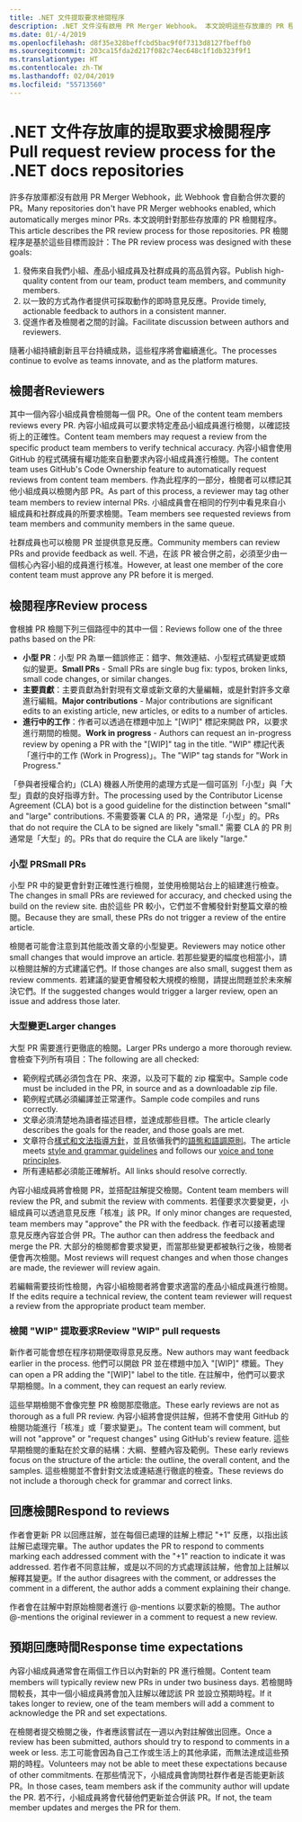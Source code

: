 ```yaml
---
title: .NET 文件提取要求檢閱程序
description: .NET 文件沒有啟用 PR Merger Webhook。 本文說明這些存放庫的 PR 程序
ms.date: 01/-4/2019
ms.openlocfilehash: d8f35e328beffcbd5bac9f0f7313d8127fbeffb0
ms.sourcegitcommit: 203ca15fda2d217f082c74ec648c1f1db323f9f1
ms.translationtype: HT
ms.contentlocale: zh-TW
ms.lasthandoff: 02/04/2019
ms.locfileid: "55713560"
---
```

# <a name="pull-request-review-process-for-the-net-docs-repositories"></a><span data-ttu-id="5fcaf-104">.NET 文件存放庫的提取要求檢閱程序</span><span class="sxs-lookup"><span data-stu-id="5fcaf-104">Pull request review process for the .NET docs repositories</span></span>

<span data-ttu-id="5fcaf-105">許多存放庫都沒有啟用 PR Merger Webhook，此 Webhook 會自動合併次要的 PR。</span><span class="sxs-lookup"><span data-stu-id="5fcaf-105">Many repositories don't have PR Merger webhooks enabled, which automatically merges minor PRs.</span></span> <span data-ttu-id="5fcaf-106">本文說明針對那些存放庫的 PR 檢閱程序。</span><span class="sxs-lookup"><span data-stu-id="5fcaf-106">This article describes the PR review process for those repositories.</span></span> <span data-ttu-id="5fcaf-107">PR 檢閱程序是基於這些目標而設計：</span><span class="sxs-lookup"><span data-stu-id="5fcaf-107">The PR review process was designed with these goals:</span></span>

1. <span data-ttu-id="5fcaf-108">發佈來自我們小組、產品小組成員及社群成員的高品質內容。</span><span class="sxs-lookup"><span data-stu-id="5fcaf-108">Publish high-quality content from our team, product team members, and community members.</span></span>
1. <span data-ttu-id="5fcaf-109">以一致的方式為作者提供可採取動作的即時意見反應。</span><span class="sxs-lookup"><span data-stu-id="5fcaf-109">Provide timely, actionable feedback to authors in a consistent manner.</span></span>
1. <span data-ttu-id="5fcaf-110">促進作者及檢閱者之間的討論。</span><span class="sxs-lookup"><span data-stu-id="5fcaf-110">Facilitate discussion between authors and reviewers.</span></span>

<span data-ttu-id="5fcaf-111">隨著小組持續創新且平台持續成熟，這些程序將會繼續進化。</span><span class="sxs-lookup"><span data-stu-id="5fcaf-111">The processes continue to evolve as teams innovate, and as the platform matures.</span></span>

## <a name="reviewers"></a><span data-ttu-id="5fcaf-112">檢閱者</span><span class="sxs-lookup"><span data-stu-id="5fcaf-112">Reviewers</span></span>

<span data-ttu-id="5fcaf-113">其中一個內容小組成員會檢閱每一個 PR。</span><span class="sxs-lookup"><span data-stu-id="5fcaf-113">One of the content team members reviews every PR.</span></span> <span data-ttu-id="5fcaf-114">內容小組成員可以要求特定產品小組成員進行檢閱，以確認技術上的正確性。</span><span class="sxs-lookup"><span data-stu-id="5fcaf-114">Content team members may request a review from the specific product team members to verify technical accuracy.</span></span> <span data-ttu-id="5fcaf-115">內容小組會使用 GitHub 的程式碼擁有權功能來自動要求內容小組成員進行檢閱。</span><span class="sxs-lookup"><span data-stu-id="5fcaf-115">The content team uses GitHub's Code Ownership feature to automatically request reviews from content team members.</span></span> <span data-ttu-id="5fcaf-116">作為此程序的一部分，檢閱者可以標記其他小組成員以檢閱內部 PR。</span><span class="sxs-lookup"><span data-stu-id="5fcaf-116">As part of this process, a reviewer may tag other team members to review internal PRs.</span></span> <span data-ttu-id="5fcaf-117">小組成員會在相同的佇列中看見來自小組成員和社群成員的所要求檢閱。</span><span class="sxs-lookup"><span data-stu-id="5fcaf-117">Team members see requested reviews from team members and community members in the same queue.</span></span>

<span data-ttu-id="5fcaf-118">社群成員也可以檢閱 PR 並提供意見反應。</span><span class="sxs-lookup"><span data-stu-id="5fcaf-118">Community members can review PRs and provide feedback as well.</span></span> <span data-ttu-id="5fcaf-119">不過，在該 PR 被合併之前，必須至少由一個核心內容小組的成員進行核准。</span><span class="sxs-lookup"><span data-stu-id="5fcaf-119">However, at least one member of the core content team must approve any PR before it is merged.</span></span>

## <a name="review-process"></a><span data-ttu-id="5fcaf-120">檢閱程序</span><span class="sxs-lookup"><span data-stu-id="5fcaf-120">Review process</span></span>

<span data-ttu-id="5fcaf-121">會根據 PR 檢閱下列三個路徑中的其中一個：</span><span class="sxs-lookup"><span data-stu-id="5fcaf-121">Reviews follow one of the three paths based on the PR:</span></span>

- <span data-ttu-id="5fcaf-122">**小型 PR**：小型 PR 為單一錯誤修正：錯字、無效連結、小型程式碼變更或類似的變更。</span><span class="sxs-lookup"><span data-stu-id="5fcaf-122">**Small PRs** - Small PRs are single bug fix: typos, broken links, small code changes, or similar changes.</span></span>
- <span data-ttu-id="5fcaf-123">**主要貢獻**：主要貢獻為針對現有文章或新文章的大量編輯，或是針對許多文章進行編輯。</span><span class="sxs-lookup"><span data-stu-id="5fcaf-123">**Major contributions** - Major contributions are significant edits to an existing article, new articles, or edits to a number of articles.</span></span>
- <span data-ttu-id="5fcaf-124">**進行中的工作**：作者可以透過在標題中加上 "[WIP]" 標記來開啟 PR，以要求進行期間的檢閱。</span><span class="sxs-lookup"><span data-stu-id="5fcaf-124">**Work in progress** - Authors can request an in-progress review by opening a PR with the "[WIP]" tag in the title.</span></span> <span data-ttu-id="5fcaf-125">"WIP" 標記代表「進行中的工作 (Work in Progress)」。</span><span class="sxs-lookup"><span data-stu-id="5fcaf-125">The "WIP" tag stands for "Work in Progress."</span></span> 

<span data-ttu-id="5fcaf-126">「參與者授權合約」(CLA) 機器人所使用的處理方式是一個可區別「小型」與「大型」貢獻的良好指導方針。</span><span class="sxs-lookup"><span data-stu-id="5fcaf-126">The processing used by the Contributor License Agreement (CLA) bot is a good guideline for the distinction between "small" and "large" contributions.</span></span> <span data-ttu-id="5fcaf-127">不需要簽署 CLA 的 PR，通常是「小型」的。</span><span class="sxs-lookup"><span data-stu-id="5fcaf-127">PRs that do not require the CLA to be signed are likely "small."</span></span> <span data-ttu-id="5fcaf-128">需要 CLA 的 PR 則通常是「大型」的。</span><span class="sxs-lookup"><span data-stu-id="5fcaf-128">PRs that do require the CLA are likely "large."</span></span>

### <a name="small-prs"></a><span data-ttu-id="5fcaf-129">小型 PR</span><span class="sxs-lookup"><span data-stu-id="5fcaf-129">Small PRs</span></span>

<span data-ttu-id="5fcaf-130">小型 PR 中的變更會針對正確性進行檢閱，並使用檢閱站台上的組建進行檢查。</span><span class="sxs-lookup"><span data-stu-id="5fcaf-130">The changes in small PRs are reviewed for accuracy, and checked using the build on the review site.</span></span> <span data-ttu-id="5fcaf-131">由於這些 PR 較小，它們並不會觸發針對整篇文章的檢閱。</span><span class="sxs-lookup"><span data-stu-id="5fcaf-131">Because they are small, these PRs do not trigger a review of the entire article.</span></span> 

<span data-ttu-id="5fcaf-132">檢閱者可能會注意到其他能改善文章的小型變更。</span><span class="sxs-lookup"><span data-stu-id="5fcaf-132">Reviewers may notice other small changes that would improve an article.</span></span> <span data-ttu-id="5fcaf-133">若那些變更的幅度也相當小，請以檢閱註解的方式建議它們。</span><span class="sxs-lookup"><span data-stu-id="5fcaf-133">If those changes are also small, suggest them as review comments.</span></span> <span data-ttu-id="5fcaf-134">若建議的變更會觸發較大規模的檢閱，請提出問題並於未來解決它們。</span><span class="sxs-lookup"><span data-stu-id="5fcaf-134">If the suggested changes would trigger a larger review, open an issue and address those later.</span></span> 

### <a name="larger-changes"></a><span data-ttu-id="5fcaf-135">大型變更</span><span class="sxs-lookup"><span data-stu-id="5fcaf-135">Larger changes</span></span>

<span data-ttu-id="5fcaf-136">大型 PR 需要進行更徹底的檢閱。</span><span class="sxs-lookup"><span data-stu-id="5fcaf-136">Larger PRs undergo a more thorough review.</span></span> <span data-ttu-id="5fcaf-137">會檢查下列所有項目：</span><span class="sxs-lookup"><span data-stu-id="5fcaf-137">The following are all checked:</span></span>

- <span data-ttu-id="5fcaf-138">範例程式碼必須包含在 PR、來源，以及可下載的 zip 檔案中。</span><span class="sxs-lookup"><span data-stu-id="5fcaf-138">Sample code must be included in the PR, in source and as a downloadable zip file.</span></span>
- <span data-ttu-id="5fcaf-139">範例程式碼必須編譯並正常運作。</span><span class="sxs-lookup"><span data-stu-id="5fcaf-139">Sample code compiles and runs correctly.</span></span>
- <span data-ttu-id="5fcaf-140">文章必須清楚地為讀者描述目標，並達成那些目標。</span><span class="sxs-lookup"><span data-stu-id="5fcaf-140">The article clearly describes the goals for the reader, and those goals are met.</span></span>
- <span data-ttu-id="5fcaf-141">文章符合[樣式和文法指導方針](dotnet-style-guide.md)，並且依循我們的[語態和語調原則](dotnet-voice-tone.md)。</span><span class="sxs-lookup"><span data-stu-id="5fcaf-141">The article meets [style and grammar guidelines](dotnet-style-guide.md) and follows our [voice and tone principles](dotnet-voice-tone.md).</span></span>
- <span data-ttu-id="5fcaf-142">所有連結都必須能正確解析。</span><span class="sxs-lookup"><span data-stu-id="5fcaf-142">All links should resolve correctly.</span></span>

<span data-ttu-id="5fcaf-143">內容小組成員將會檢閱 PR，並搭配註解提交檢閱。</span><span class="sxs-lookup"><span data-stu-id="5fcaf-143">Content team members will review the PR, and submit the review with comments.</span></span> <span data-ttu-id="5fcaf-144">若僅要求次要變更，小組成員可以透過意見反應「核准」該 PR。</span><span class="sxs-lookup"><span data-stu-id="5fcaf-144">If only minor changes are requested, team members may "approve" the PR with the feedback.</span></span> <span data-ttu-id="5fcaf-145">作者可以接著處理意見反應內容並合併 PR。</span><span class="sxs-lookup"><span data-stu-id="5fcaf-145">The author can then address the feedback and merge the PR.</span></span> <span data-ttu-id="5fcaf-146">大部分的檢閱都會要求變更，而當那些變更都被執行之後，檢閱者便會再次檢閱。</span><span class="sxs-lookup"><span data-stu-id="5fcaf-146">Most reviews will request changes and when those changes are made, the reviewer will review again.</span></span>

<span data-ttu-id="5fcaf-147">若編輯需要技術性檢閱，內容小組檢閱者將會要求適當的產品小組成員進行檢閱。</span><span class="sxs-lookup"><span data-stu-id="5fcaf-147">If the edits require a technical review, the content team reviewer will request a review from the appropriate product team member.</span></span>

### <a name="review-wip-pull-requests"></a><span data-ttu-id="5fcaf-148">檢閱 "WIP" 提取要求</span><span class="sxs-lookup"><span data-stu-id="5fcaf-148">Review "WIP" pull requests</span></span>

<span data-ttu-id="5fcaf-149">新作者可能會想在程序初期便取得意見反應。</span><span class="sxs-lookup"><span data-stu-id="5fcaf-149">New authors may want feedback earlier in the process.</span></span> <span data-ttu-id="5fcaf-150">他們可以開啟 PR 並在標題中加入 "[WIP]" 標籤。</span><span class="sxs-lookup"><span data-stu-id="5fcaf-150">They can open a PR adding the "[WIP]" label to the title.</span></span> <span data-ttu-id="5fcaf-151">在註解中，他們可以要求早期檢閱。</span><span class="sxs-lookup"><span data-stu-id="5fcaf-151">In a comment, they can request an early review.</span></span>

<span data-ttu-id="5fcaf-152">這些早期檢閱不會像完整 PR 檢閱那麼徹底。</span><span class="sxs-lookup"><span data-stu-id="5fcaf-152">These early reviews are not as thorough as a full PR review.</span></span> <span data-ttu-id="5fcaf-153">內容小組將會提供註解，但將不會使用 GitHub 的檢閱功能進行「核准」或「要求變更」。</span><span class="sxs-lookup"><span data-stu-id="5fcaf-153">The content team will comment, but will not "approve" or "request changes" using GitHub's review feature.</span></span> <span data-ttu-id="5fcaf-154">這些早期檢閱的重點在於文章的結構：大綱、整體內容及範例。</span><span class="sxs-lookup"><span data-stu-id="5fcaf-154">These early reviews focus on the structure of the article: the outline, the overall content, and the samples.</span></span> <span data-ttu-id="5fcaf-155">這些檢閱並不會針對文法或連結進行徹底的檢查。</span><span class="sxs-lookup"><span data-stu-id="5fcaf-155">These reviews do not include a thorough check for grammar and correct links.</span></span>

## <a name="respond-to-reviews"></a><span data-ttu-id="5fcaf-156">回應檢閱</span><span class="sxs-lookup"><span data-stu-id="5fcaf-156">Respond to reviews</span></span>

<span data-ttu-id="5fcaf-157">作者會更新 PR 以回應註解，並在每個已處理的註解上標記 "+1" 反應，以指出該註解已處理完畢。</span><span class="sxs-lookup"><span data-stu-id="5fcaf-157">The author updates the PR to respond to comments marking each addressed comment with the "+1" reaction to indicate it was addressed.</span></span> <span data-ttu-id="5fcaf-158">若作者不同意註解，或是以不同的方式處理該註解，他會加上註解以解釋其變更。</span><span class="sxs-lookup"><span data-stu-id="5fcaf-158">If the author disagrees with the comment, or addresses the comment in a different, the author adds a comment explaining their change.</span></span>

<span data-ttu-id="5fcaf-159">作者會在註解中對原始檢閱者進行 @-mentions 以要求新的檢閱。</span><span class="sxs-lookup"><span data-stu-id="5fcaf-159">The author @-mentions the original reviewer in a comment to request a new review.</span></span> 

## <a name="response-time-expectations"></a><span data-ttu-id="5fcaf-160">預期回應時間</span><span class="sxs-lookup"><span data-stu-id="5fcaf-160">Response time expectations</span></span>

<span data-ttu-id="5fcaf-161">內容小組成員通常會在兩個工作日以內對新的 PR 進行檢閱。</span><span class="sxs-lookup"><span data-stu-id="5fcaf-161">Content team members will typically review new PRs in under two business days.</span></span> <span data-ttu-id="5fcaf-162">若檢閱時間較長，其中一個小組成員將會加入註解以確認該 PR 並設立預期時程。</span><span class="sxs-lookup"><span data-stu-id="5fcaf-162">If it takes longer to review, one of the team members will add a comment to acknowledge the PR and set expectations.</span></span>

<span data-ttu-id="5fcaf-163">在檢閱者提交檢閱之後，作者應該嘗試在一週以內對註解做出回應。</span><span class="sxs-lookup"><span data-stu-id="5fcaf-163">Once a review has been submitted, authors should try to respond to comments in a week or less.</span></span> <span data-ttu-id="5fcaf-164">志工可能會因為自己工作或生活上的其他承諾，而無法達成這些預期的時程。</span><span class="sxs-lookup"><span data-stu-id="5fcaf-164">Volunteers may not be able to meet these expectations because of other commitments.</span></span> <span data-ttu-id="5fcaf-165">在那些情況下，小組成員會詢問社群作者是否能更新該 PR。</span><span class="sxs-lookup"><span data-stu-id="5fcaf-165">In those cases, team members ask if the community author will update the PR.</span></span> <span data-ttu-id="5fcaf-166">若不行，小組成員將會代替他們更新並合併該 PR。</span><span class="sxs-lookup"><span data-stu-id="5fcaf-166">If not, the team member updates and merges the PR for them.</span></span>
